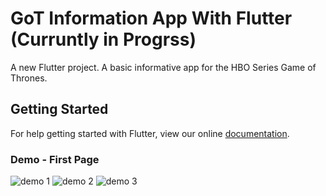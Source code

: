 # GoT Information App With Flutter (Curruntly in Progrss)

A new Flutter project. A basic informative app for the HBO Series Game of Thrones.

## Getting Started

For help getting started with Flutter, view our online
[documentation](https://flutter.io/).


### Demo - First Page

![demo 1](https://github.com/shindesharad71/GoT-Info-With-Flutter/blob/master/screens/screen1.png?raw=true) ![demo 2](https://github.com/shindesharad71/GoT-Info-With-Flutter/blob/master/screens/screen2.png?raw=true) ![demo 3](https://github.com/shindesharad71/GoT-Info-With-Flutter/blob/master/screens/screen3.png?raw=true)

